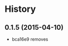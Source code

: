History
=======

0.1.5 (2015-04-10)
------------------

- bca16e9 removes <style> add navbar-admin class [Ruben Barilani]


0.1.4 (2015-04-10)
------------------

- 1e05bb4 adds minor README update [Ruben Barilani]
- 0108c6d adds docs, tests and refactor to KottiSecurityContext [Ruben Barilani]


0.1.3 (2015-04-10)
------------------

- 4e6cf55 updates .travis.yml [Ruben Barilani]
- 6d43798 add exception, more verbose exception, don't log request [Ruben Barilani]


0.1.2 (2015-04-09)
------------------

- adds logger, use logger in KottiSecurityContextListener [Ruben Barilani]


0.1.1 (2015-04-09)
------------------

- 526976b updates docs, use admin.title if defined [Ruben Barilani]


0.1.0 (2015-04-09)
------------------

First preview release. Last 3 commits:

- 693dfde updates docs [Ruben Barilani]
- a51e808 adds include ip option, adds configuration tests [Ruben Barilani]
- 9e9c47e updates kotti-model-bundle 0.4.0 [Ruben Barilani]
